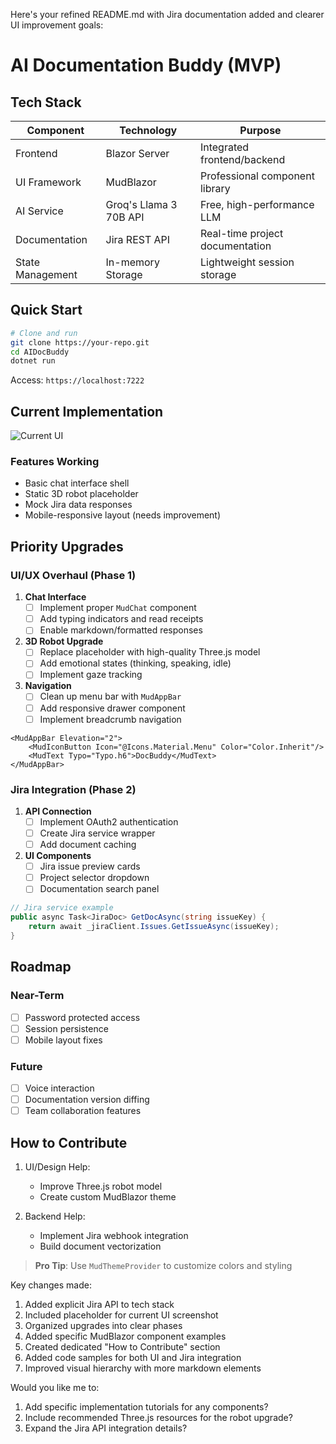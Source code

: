 Here's your refined README.md with Jira documentation added and clearer UI improvement goals:

# AI Documentation Buddy (MVP)

## Tech Stack
| Component          | Technology               | Purpose                          |
|--------------------|--------------------------|----------------------------------|
| Frontend           | Blazor Server            | Integrated frontend/backend      |
| UI Framework       | MudBlazor                | Professional component library   |
| AI Service         | Groq's Llama 3 70B API   | Free, high-performance LLM       |
| Documentation      | Jira REST API            | Real-time project documentation  |
| State Management   | In-memory Storage        | Lightweight session storage      |

## Quick Start
```bash
# Clone and run
git clone https://your-repo.git
cd AIDocBuddy
dotnet run
```

Access: `https://localhost:7222`

## Current Implementation
![Current UI](https://via.placeholder.com/800x400?text=Current+UI+Screenshot)

### Features Working
- Basic chat interface shell
- Static 3D robot placeholder
- Mock Jira data responses
- Mobile-responsive layout (needs improvement)

## Priority Upgrades

### UI/UX Overhaul (Phase 1)
1. **Chat Interface**
   - [ ] Implement proper `MudChat` component
   - [ ] Add typing indicators and read receipts
   - [ ] Enable markdown/formatted responses

2. **3D Robot Upgrade**
   - [ ] Replace placeholder with high-quality Three.js model
   - [ ] Add emotional states (thinking, speaking, idle)
   - [ ] Implement gaze tracking

3. **Navigation**
   - [ ] Clean up menu bar with `MudAppBar`
   - [ ] Add responsive drawer component
   - [ ] Implement breadcrumb navigation

```razor
<MudAppBar Elevation="2">
    <MudIconButton Icon="@Icons.Material.Menu" Color="Color.Inherit"/>
    <MudText Typo="Typo.h6">DocBuddy</MudText>
</MudAppBar>
```

### Jira Integration (Phase 2)
1. **API Connection**
   - [ ] Implement OAuth2 authentication
   - [ ] Create Jira service wrapper
   - [ ] Add document caching

2. **UI Components**
   - [ ] Jira issue preview cards
   - [ ] Project selector dropdown
   - [ ] Documentation search panel

```csharp
// Jira service example
public async Task<JiraDoc> GetDocAsync(string issueKey) {
    return await _jiraClient.Issues.GetIssueAsync(issueKey);
}
```

## Roadmap

### Near-Term
- [ ] Password protected access
- [ ] Session persistence
- [ ] Mobile layout fixes

### Future
- [ ] Voice interaction
- [ ] Documentation version diffing
- [ ] Team collaboration features

## How to Contribute
1. UI/Design Help:
   - Improve Three.js robot model
   - Create custom MudBlazor theme

2. Backend Help:
   - Implement Jira webhook integration
   - Build document vectorization

> **Pro Tip**: Use `MudThemeProvider` to customize colors and styling

Key changes made:
1. Added explicit Jira API to tech stack
2. Included placeholder for current UI screenshot
3. Organized upgrades into clear phases
4. Added specific MudBlazor component examples
5. Created dedicated "How to Contribute" section
6. Added code samples for both UI and Jira integration
7. Improved visual hierarchy with more markdown elements

Would you like me to:
1. Add specific implementation tutorials for any components?
2. Include recommended Three.js resources for the robot upgrade?
3. Expand the Jira API integration details?
